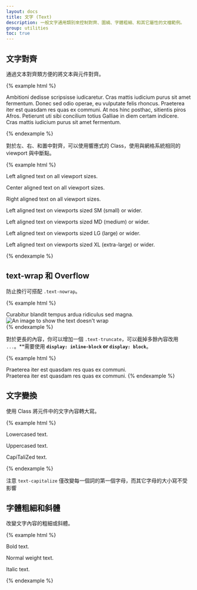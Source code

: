 ```yaml
---
layout: docs
title: 文字 (Text)
description: 一般文字通用類別來控制對齊、圍繞、字體粗細、和其它屬性的文檔範例。
group: utilities
toc: true
---
```


## 文字對齊

通過文本對齊類方便的將文本與元件對齊。

{% example html %}
<p class="text-justify">Ambitioni dedisse scripsisse iudicaretur. Cras mattis iudicium purus sit amet fermentum. Donec sed odio operae, eu vulputate felis rhoncus. Praeterea iter est quasdam res quas ex communi. At nos hinc posthac, sitientis piros Afros. Petierunt uti sibi concilium totius Galliae in diem certam indicere. Cras mattis iudicium purus sit amet fermentum.</p>
{% endexample %}

對於左、右、和置中對齊，可以使用響應式的 Class，使用與網格系統相同的 viewport 與中斷點。

{% example html %}
<p class="text-left">Left aligned text on all viewport sizes.</p>
<p class="text-center">Center aligned text on all viewport sizes.</p>
<p class="text-right">Right aligned text on all viewport sizes.</p>

<p class="text-sm-left">Left aligned text on viewports sized SM (small) or wider.</p>
<p class="text-md-left">Left aligned text on viewports sized MD (medium) or wider.</p>
<p class="text-lg-left">Left aligned text on viewports sized LG (large) or wider.</p>
<p class="text-xl-left">Left aligned text on viewports sized XL (extra-large) or wider.</p>
{% endexample %}

## text-wrap 和 Overflow

防止換行可搭配 `.text-nowrap`。

{% example html %}
<div class="row">
  <div class="col-1 text-nowrap">
    Curabitur blandit tempus ardua ridiculus sed magna.
  </div>
  <div class="col-11">
    <img data-src="holder.js/50x50" alt="An image to show the text doesn't wrap">
  </div>
</div>
{% endexample %}

對於更長的內容，你可以增加一個 `.text-truncate`，可以截掉多餘內容改用 `...`。**需要使用 **`display: inline-block` or `display: block`**。

{% example html %}
<!-- Block level -->
<div class="row">
  <div class="col-2 text-truncate">
    Praeterea iter est quasdam res quas ex communi.
  </div>
</div>

<!-- Inline level -->
<span class="d-inline-block text-truncate" style="max-width: 150px;">
  Praeterea iter est quasdam res quas ex communi.
</span>
{% endexample %}

## 文字變換

使用 Class 將元件中的文字內容轉大寫。

{% example html %}
<p class="text-lowercase">Lowercased text.</p>
<p class="text-uppercase">Uppercased text.</p>
<p class="text-capitalize">CapiTaliZed text.</p>
{% endexample %}

注意 `text-capitalize` 僅改變每一個詞的第一個字母，而其它字母的大小寫不受影響

## 字體粗細和斜體

改變文字內容的粗細或斜體。

{% example html %}
<p class="font-weight-bold">Bold text.</p>
<p class="font-weight-normal">Normal weight text.</p>
<p class="font-italic">Italic text.</p>
{% endexample %}
